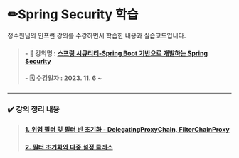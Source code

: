 # ✏**Spring Security 학습**
정수원님의 인프런 강의를 수강하면서 학습한 내용과 실습코드입니다. </br>

> #### - 📝 강의명 : [스프링 시큐리티-Spring Boot 기반으로 개발하는 Spring Security](https://www.inflearn.com/course/%EC%BD%94%EC%96%B4-%EC%8A%A4%ED%94%84%EB%A7%81-%EC%8B%9C%ED%81%90%EB%A6%AC%ED%8B%B0#)
> #### - 🗓 수강일자 : 2023. 11. 6 ~

---

### ✔️ 강의 정리 내용

> #### [1. 위임 필터 및 필터 빈 초기화 - DelegatingProxyChain, FilterChainProxy](https://github.com/opopqkr/security-online-study/blob/master/summary/1.%20%EC%9C%84%EC%9E%84%20%ED%95%84%ED%84%B0%20%EB%B0%8F%20%EB%B9%88%20%EC%B4%88%EA%B8%B0%ED%99%94.md) <br>
> #### [2. 필터 초기화와 다중 설정 클래스](https://github.com/opopqkr/security-online-study/blob/master/summary/2.%20%ED%95%84%ED%84%B0%20%EC%B4%88%EA%B8%B0%ED%99%94%EC%99%80%20%EB%8B%A4%EC%A4%91%20%EC%84%A4%EC%A0%95%20%ED%81%B4%EB%9E%98%EC%8A%A4.md)



